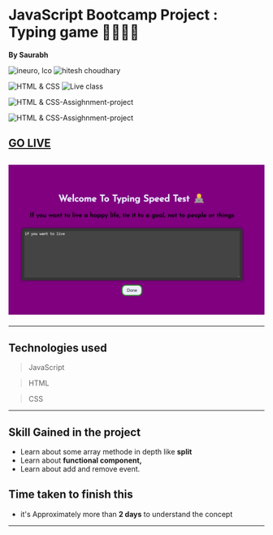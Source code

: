 # JavaScript Bootcamp Project : Typing game 👨‍💻👨‍💻

**By Saurabh**

![ineuro, lco](https://img.shields.io/badge/iNeuron-LCO-green)
![hitesh choudhary](https://img.shields.io/badge/Hitesh--Choudhary-Full--stack--JS--bootcamp-red)

![HTML & CSS](https://img.shields.io/badge/HTML-CSS-orange)
![Live class](https://img.shields.io/badge/LIVE--CLASS-PROJECT--lightgrey)

![HTML & CSS-Assighnment-project](https://img.shields.io/badge/HTML--CSS--Javascript-red)

![HTML & CSS-Assighnment-project](https://img.shields.io/badge/Responsive-Ineuron--Assignment-blue)

## [GO LIVE]()

## ![image](./Images/Screenshot%202022-12-07%20121341.png)

---

## Technologies used

> JavaScript

> HTML

> CSS
---

## **Skill Gained in the project**
- Learn about some array methode in depth like **split**
- Learn about **functional component,**
- Learn about add and remove event.
## **Time taken to finish this**

- it's Approximately more than **2 days** to understand the concept

---